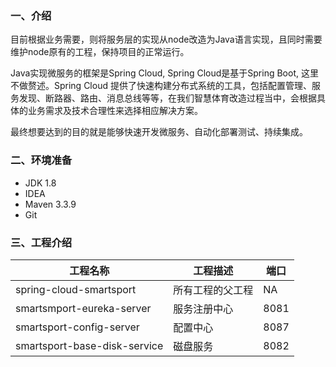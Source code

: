 ### 一、介绍

目前根据业务需要，则将服务层的实现从node改造为Java语言实现，且同时需要维护node原有的工程，保持项目的正常运行。

Java实现微服务的框架是Spring Cloud, Spring Cloud是基于Spring Boot, 这里不做赘述。Spring Cloud 提供了快速构建分布式系统的工具，包括配置管理、服务发现、断路器、路由、消息总线等等，在我们智慧体育改造过程当中，会根据具体的业务需求及技术合理性来选择相应解决方案。

最终想要达到的目的就是能够快速开发微服务、自动化部署测试、持续集成。

### 二、环境准备

* JDK 1.8
* IDEA
* Maven 3.3.9
* Git


### 三、工程介绍

工程名称  | 工程描述  |  端口
---------|---------|------
spring-cloud-smartsport| 所有工程的父工程  | NA
smartsmport-eureka-server  | 服务注册中心  | 8081
smartsport-config-server | 配置中心       | 8087
smartsport-base-disk-service | 磁盘服务 | 8082
